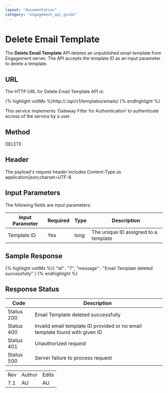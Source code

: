 ```yaml
---
layout: "documentation"
category: "engagement_api_guide"
---
```

                            


Delete Email Template
=====================

The **Delete Email Template** API deletes an unpublished email template from Engagement server. The API accepts the template ID as an input parameter to delete a template.

URL
---

The HTTP URL for Delete Email Template API is:

{% highlight voltMx %}http://<host>:<port>/api/v1/templates/emails/<id>
{% endhighlight %}

This service implements ‘Gateway Filter for Authentication’ to authenticate access of the service by a user.

Method
------

DELETE

Header
------

The payload's request header includes Content-Type as application/json;charset=UTF-8.

Input Parameters
----------------

The following fields are input parameters:

  
| Input Parameter | Required | Type | Description |
| --- | --- | --- | --- |
| Template ID | Yes | long | The unique ID assigned to a template |

Sample Response
---------------

{% highlight voltMx %}{
  "id" : "7",
  "message" : "Email Template deleted successfully"
}
{% endhighlight %}

Response Status
---------------

  
| Code | Description |
| --- | --- |
| Status 200 | Email Template deleted successfully |
| Status 400 | Invalid email template ID provided or no email template found with given ID |
| Status 401 | Unauthorized request |
| Status 500 | Server failure to process request |

<table class="TableStyle-RevisionTable" cellspacing="0" style="margin-left: 0;margin-right: auto;mc-table-style: url('../Resources/TableStyles/RevisionTable.css');" data-mc-conditions="Default.HTML"><colgroup><col class="TableStyle-RevisionTable-Column-Column1"> <col class="TableStyle-RevisionTable-Column-Column1"> <col class="TableStyle-RevisionTable-Column-Column1"></colgroup><tbody><tr class="TableStyle-RevisionTable-Body-Body1"><td class="TableStyle-RevisionTable-BodyE-Column1-Body1">Rev</td><td class="TableStyle-RevisionTable-BodyE-Column1-Body1">Author</td><td class="TableStyle-RevisionTable-BodyD-Column1-Body1">Edits</td></tr><tr class="TableStyle-RevisionTable-Body-Body1"><td class="TableStyle-RevisionTable-BodyB-Column1-Body1">7.1</td><td class="TableStyle-RevisionTable-BodyB-Column1-Body1">AU</td><td class="TableStyle-RevisionTable-BodyA-Column1-Body1">AU</td></tr></tbody></table>

